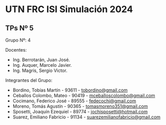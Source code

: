 # UTN FRC ISI Simulación 2024
## TPs Nº 5

Grupo Nº: 4

Docentes:
- Ing. Berrotarán, Juan José.
- Ing. Auquer, Marcelo Javier.
- Ing. Magris, Sergio Victor.

Integrantes del Grupo:
- Bordino, Tobías Martín - 93611 - tobordino@gmail.com
- Ceballos Colombo, Mateo - 90419 - mceballoscolombo@gmail.com
- Cocimano, Federico José - 89555 - fedecochi@gmail.com
- Moreno, Tomás Agustín - 90365 - tomasmoreno351@gmail.com
- Sposetti, Joaquín Ezequiel - 89774 - jochisposetti@hotmail.com
- Suarez, Emiliano Fabricio - 91134 - suarezemilianofabricio@gmail.com
